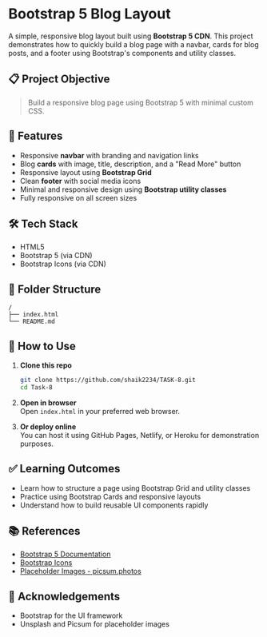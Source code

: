 # Bootstrap 5 Blog Layout

A simple, responsive blog layout built using **Bootstrap 5 CDN**. This project demonstrates how to quickly build a blog page with a navbar, cards for blog posts, and a footer using Bootstrap's components and utility classes.

## 📋 Project Objective
> Build a responsive blog page using Bootstrap 5 with minimal custom CSS.

## 🚀 Features
- Responsive **navbar** with branding and navigation links  
- Blog **cards** with image, title, description, and a "Read More" button  
- Responsive layout using **Bootstrap Grid**  
- Clean **footer** with social media icons  
- Minimal and responsive design using **Bootstrap utility classes**  
- Fully responsive on all screen sizes

## 🛠️ Tech Stack
- HTML5  
- Bootstrap 5 (via CDN)  
- Bootstrap Icons (via CDN)

## 📁 Folder Structure
```
/
├── index.html
└── README.md
```

## 🔧 How to Use
1. **Clone this repo**  
   ```bash
   git clone https://github.com/shaik2234/TASK-8.git
   cd Task-8
   ```

2. **Open in browser**  
   Open `index.html` in your preferred web browser.

3. **Or deploy online**  
   You can host it using GitHub Pages, Netlify, or Heroku for demonstration purposes.

## ✅ Learning Outcomes
- Learn how to structure a page using Bootstrap Grid and utility classes  
- Practice using Bootstrap Cards and responsive layouts  
- Understand how to build reusable UI components rapidly

## 📚 References
- [Bootstrap 5 Documentation](https://getbootstrap.com/docs/5.3/getting-started/introduction/)  
- [Bootstrap Icons](https://icons.getbootstrap.com/)  
- [Placeholder Images - picsum.photos](https://picsum.photos/)

## 🙌 Acknowledgements
- Bootstrap for the UI framework  
- Unsplash and Picsum for placeholder images
